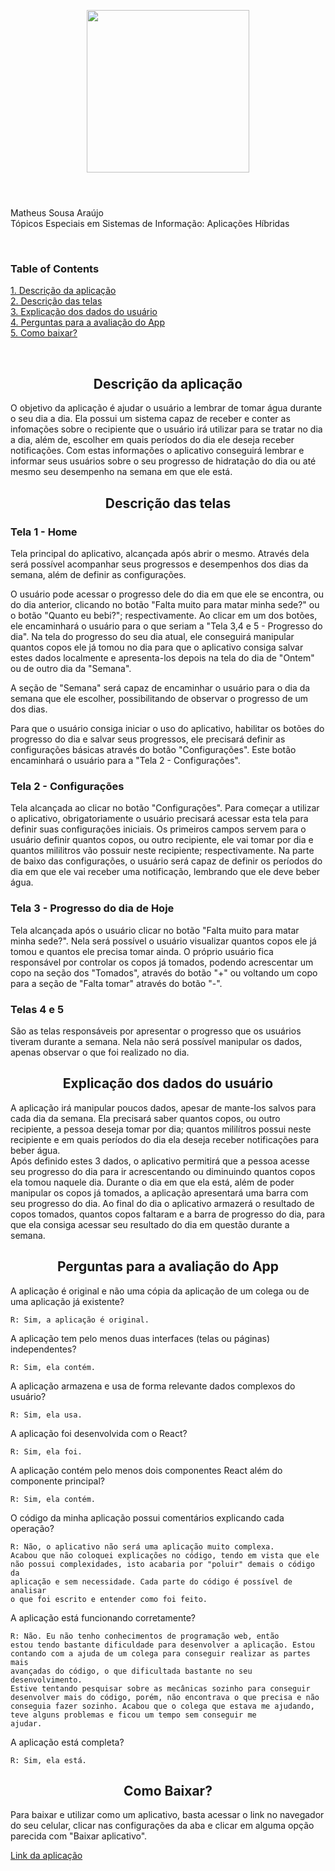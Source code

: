  <p align="center">  
  <img width="260px" src="assets/logo-header.png">
  <h1 align="center"></h1>
</p>


  <br/> Matheus Sousa Araújo <br/>Tópicos Especiais em Sistemas de Informação: Aplicações Híbridas
</h3>
<br />

### Table of Contents  
[1. Descrição da aplicação](#description)  
[2. Descrição das telas](#screens)  
[3. Explicação dos dados do usuário](#user-data)  
[4. Perguntas para a avaliação do App](#questions)
<br/>[5. Como baixar?](#download)

<br />


<a name="description" />
<h2 align="center">Descrição da aplicação</h2>

<p>
  O objetivo da aplicação é ajudar o usuário a lembrar de tomar água durante o seu dia a dia. Ela possui um sistema capaz de receber e conter as infomações sobre o recipiente que o usuário irá utilizar para se tratar no dia a dia, além de, escolher em quais períodos do dia ele deseja receber notificações.
  Com estas informações o aplicativo conseguirá lembrar e informar seus usuários sobre o seu progresso de hidratação do dia ou até mesmo seu desempenho na semana em que ele está. 
</p>

<a name="screens" />
<h2 align="center">Descrição das telas</h2>

### Tela 1 - Home

<p>
  Tela principal do aplicativo, alcançada após abrir o mesmo. Através dela será possível acompanhar seus progressos e desempenhos dos dias da semana, além de definir as configurações. 
  
  O usuário pode acessar o progresso dele do dia em que ele se encontra, ou do dia anterior, clicando no botão "Falta muito para matar minha sede?" ou o botão "Quanto eu bebi?"; respectivamente. Ao clicar em um dos botões, ele encaminhará o usuário para o que seriam a "Tela 3,4 e 5 - Progresso do dia". Na tela do progresso do seu dia atual, ele conseguirá manipular quantos copos ele já tomou no dia para que o aplicativo consiga salvar estes dados localmente e apresenta-los depois na tela do dia de "Ontem" ou de outro dia da "Semana".

  A seção de "Semana" será capaz de encaminhar o usuário para o dia da semana que ele escolher, possibilitando de observar o progresso de um dos dias.
  
  Para que o usuário consiga iniciar o uso do aplicativo, habilitar os botões do progresso do dia e salvar seus progressos, ele precisará definir as configurações básicas através do botão "Configurações". Este botão encaminhará o usuário para a "Tela 2 - Configurações".
</p>

### Tela 2 - Configurações

<p>
  Tela alcançada ao clicar no botão "Configurações". Para começar a utilizar o aplicativo, obrigatoriamente o usuário precisará acessar esta tela para definir suas configurações iniciais. 
  Os primeiros campos servem para o usuário definir quantos copos, ou outro recipiente, ele vai tomar por dia e quantos mililitros vão possuir neste recipiente; respectivamente.
  Na parte de baixo das configurações, o usuário será capaz de definir os períodos do dia em que ele vai receber uma notificação, lembrando que ele deve beber água.
</p>

### Tela 3 - Progresso do dia de Hoje

<p>
  Tela alcançada após o usuário clicar no botão "Falta muito para matar minha sede?". Nela será possível o usuário visualizar quantos copos ele já tomou e quantos ele precisa tomar ainda. 
  O próprio usuário fica responsável por controlar os copos já tomados, podendo acrescentar um copo na seção dos "Tomados", através do botão "+" ou voltando um copo para a seção de "Falta tomar" através do botão "-".
</p>

### Telas 4 e 5

<p>
  São as telas responsáveis por apresentar o progresso que os usuários tiveram durante a semana. Nela não será possível manipular os dados, apenas observar o que foi realizado no dia.
</p>

<a name="user-data" />
<h2 align="center">Explicação dos dados do usuário</h2>

<p>
  A aplicação irá manipular poucos dados, apesar de mante-los salvos para cada dia da semana. Ela precisará saber quantos copos, ou outro recipiente, a pessoa deseja tomar por dia; quantos mililítros possui neste recipiente e em quais períodos do dia ela deseja receber notificações para beber água.
  <br/>
  Após definido estes 3 dados, o aplicativo permitirá que a pessoa acesse seu progresso do dia para ir acrescentando ou diminuindo quantos copos ela tomou naquele dia. Durante o dia em que ela está, além de poder manipular os copos já tomados, a aplicação apresentará uma barra com seu progresso do dia. Ao final do dia o aplicativo armazerá o resultado de copos tomados, quantos copos faltaram e a barra de progresso do dia, para que ela consiga acessar seu resultado do dia em questão durante a semana.
</p>

<a name="questions" />
<h2 align="center">Perguntas para a avaliação do App</h2>



A aplicação é original e não uma cópia da aplicação de um colega ou de uma aplicação já existente? 

<code>R: Sim, a aplicação é original.</code>
  
A aplicação tem pelo menos duas interfaces (telas ou páginas) independentes? 

<code>R: Sim, ela contém.</code>
  
A aplicação armazena e usa de forma relevante dados complexos do usuário? 

<code>R: Sim, ela usa.</code>
  
A aplicação foi desenvolvida com o React?

<code>R: Sim, ela foi.</code>

A aplicação contém pelo menos dois componentes React além do componente principal?

<code>R: Sim, ela contém.</code>

O código da minha aplicação possui comentários explicando cada operação? 

<code>R: Não, o aplicativo não será uma aplicação muito complexa. Acabou que não coloquei explicações no código, tendo em vista que ele não possui complexidades, isto acabaria por "poluir" demais o código da aplicação e sem necessidade. Cada parte do código é possível de analisar o que foi escrito e entender como foi feito.</code>

A aplicação está funcionando corretamente? 

  <code>R: Não. Eu não tenho conhecimentos de programação web, então estou tendo bastante dificuldade para desenvolver a aplicação. Estou contando com a ajuda de um colega para conseguir realizar as partes mais avançadas do código, o que dificultada bastante no seu desenvolvimento. Estive tentando pesquisar sobre as mecânicas sozinho para conseguir desenvolver mais do código, porém, não encontrava o que precisa e não conseguia fazer sozinho. Acabou que o colega que estava me ajudando, teve alguns problemas e ficou um tempo sem conseguir me ajudar.</code>

A aplicação está completa?

<code>R: Sim, ela está.</code>

<a name="download" />
<h2 align="center">Como Baixar?</h2>

Para baixar e utilizar como um aplicativo, basta acessar o link no navegador do seu celular, clicar nas configurações da aba e clicar em alguma opção parecida com "Baixar aplicativo".

  <a href="https://water-me.sapao.repl.co" target="_blank">Link da aplicação</a>